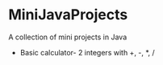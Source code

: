# MiniJavaProjects
A collection of mini projects in Java

- Basic calculator- 2 integers with +, -, *, / 
